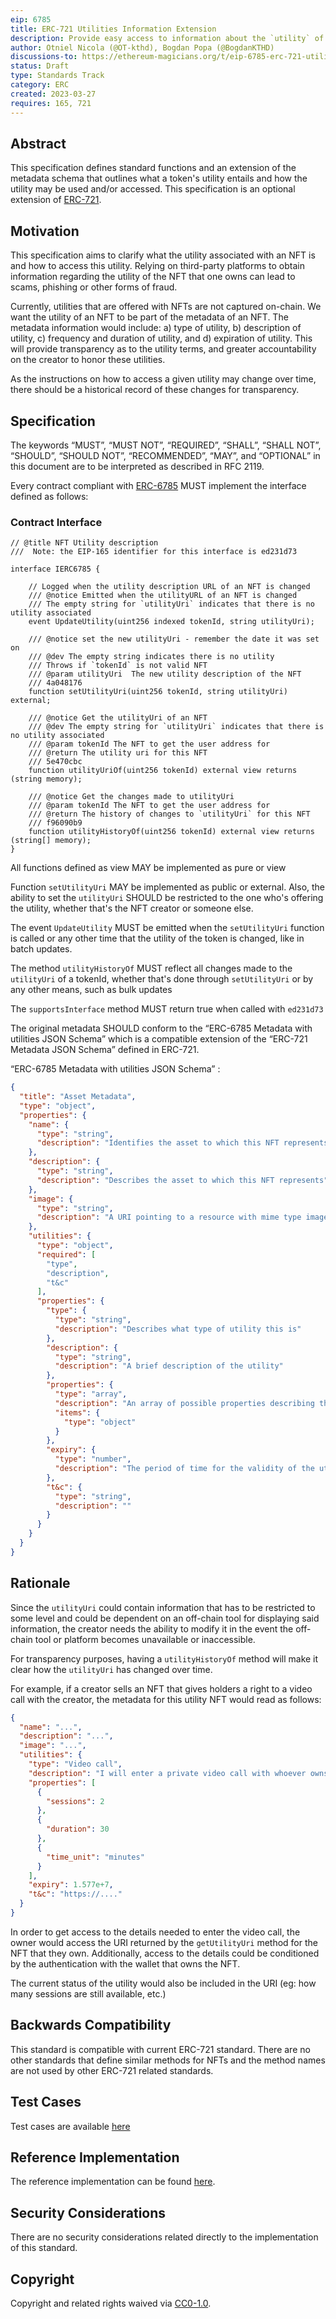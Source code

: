 ```yaml
---
eip: 6785
title: ERC-721 Utilities Information Extension
description: Provide easy access to information about the `utility` of an NFT via functions and the NFT's metadata
author: Otniel Nicola (@OT-kthd), Bogdan Popa (@BogdanKTHD)
discussions-to: https://ethereum-magicians.org/t/eip-6785-erc-721-utilities-extension/13568
status: Draft
type: Standards Track
category: ERC
created: 2023-03-27
requires: 165, 721
---
```


## Abstract

This specification defines standard functions and an extension of the metadata schema that outlines what a 
token's utility entails and how the utility may be used and/or accessed.
This specification is an optional extension of [ERC-721](./erc-721.md).

## Motivation

This specification aims to clarify what the utility associated with an NFT is and how to access this utility.
Relying on third-party platforms to obtain information regarding the utility of the NFT that one owns can lead to scams,
phishing or other forms of fraud.

Currently, utilities that are offered with NFTs are not captured on-chain. We want the utility of an NFT to be part of
the metadata of an NFT. The metadata information would include: a) type of utility, b) description
of utility, c) frequency and duration of utility, and d) expiration of utility. This will provide transparency as to the
utility terms, and greater accountability on the creator to honor these utilities.

As the instructions on how to access a given utility may change over time, there should be a historical record of these
changes for transparency.

## Specification

The keywords “MUST”, “MUST NOT”, “REQUIRED”, “SHALL”, “SHALL NOT”, “SHOULD”, “SHOULD NOT”, “RECOMMENDED”, “MAY”, and
“OPTIONAL” in this document are to be interpreted as described in RFC 2119.

Every contract compliant with [ERC-6785](./erc-6785.md) MUST implement the interface defined as follows:

### Contract Interface

```solidity
// @title NFT Utility description
///  Note: the EIP-165 identifier for this interface is ed231d73

interface IERC6785 {

    // Logged when the utility description URL of an NFT is changed
    /// @notice Emitted when the utilityURL of an NFT is changed
    /// The empty string for `utilityUri` indicates that there is no utility associated
    event UpdateUtility(uint256 indexed tokenId, string utilityUri);

    /// @notice set the new utilityUri - remember the date it was set on
    /// @dev The empty string indicates there is no utility
    /// Throws if `tokenId` is not valid NFT
    /// @param utilityUri  The new utility description of the NFT
    /// 4a048176
    function setUtilityUri(uint256 tokenId, string utilityUri) external;

    /// @notice Get the utilityUri of an NFT
    /// @dev The empty string for `utilityUri` indicates that there is no utility associated
    /// @param tokenId The NFT to get the user address for
    /// @return The utility uri for this NFT
    /// 5e470cbc
    function utilityUriOf(uint256 tokenId) external view returns (string memory);

    /// @notice Get the changes made to utilityUri
    /// @param tokenId The NFT to get the user address for
    /// @return The history of changes to `utilityUri` for this NFT
    /// f96090b9
    function utilityHistoryOf(uint256 tokenId) external view returns (string[] memory);
}
```

All functions defined as view MAY be implemented as pure or view

Function `setUtilityUri` MAY be implemented as public or external. Also, the ability to set the `utilityUri` SHOULD be
restricted to the one who's offering the utility, whether that's the NFT creator or someone else.

The event `UpdateUtility` MUST be emitted when the `setUtilityUri` function is called or any other time that the utility
of the token is changed, like in batch updates. 

The method `utilityHistoryOf` MUST reflect all changes made to the `utilityUri` of a tokenId, whether that's done 
through `setUtilityUri` or by any other means, such as bulk updates

The `supportsInterface` method MUST return true when called with `ed231d73`

The original metadata SHOULD conform to the “ERC-6785 Metadata with utilities JSON Schema” which is a compatible
extension of the “ERC-721 Metadata JSON Schema” defined in ERC-721.

“ERC-6785 Metadata with utilities JSON Schema” :

```json
{
  "title": "Asset Metadata",
  "type": "object",
  "properties": {
    "name": {
      "type": "string",
      "description": "Identifies the asset to which this NFT represents"
    },
    "description": {
      "type": "string",
      "description": "Describes the asset to which this NFT represents"
    },
    "image": {
      "type": "string",
      "description": "A URI pointing to a resource with mime type image/* representing the asset to which this NFT represents. Consider making any images at a width between 320 and 1080 pixels and aspect ratio between 1.91:1 and 4:5 inclusive."
    },
    "utilities": {
      "type": "object",
      "required": [
        "type",
        "description",
        "t&c"
      ],
      "properties": {
        "type": {
          "type": "string",
          "description": "Describes what type of utility this is"
        },
        "description": {
          "type": "string",
          "description": "A brief description of the utility"
        },
        "properties": {
          "type": "array",
          "description": "An array of possible properties describing the utility, defined as key-value pairs",
          "items": {
            "type": "object"
          }
        },
        "expiry": {
          "type": "number",
          "description": "The period of time for the validity of the utility, since the minting of the NFT. Expressed in seconds"
        },
        "t&c": {
          "type": "string",
          "description": ""
        }
      }
    }
  }
}
```

## Rationale

Since the `utilityUri` could contain information that has to be restricted to some level and could be dependent on an
off-chain tool for displaying said information, the creator needs the ability to modify it in the event the off-chain
tool or platform becomes unavailable or inaccessible. 

For transparency purposes, having a `utilityHistoryOf` method will make it clear how the `utilityUri` has changed over 
time.

For example, if a creator sells an NFT that gives holders a right to a video call with the creator, the metadata for
this utility NFT would read as follows:

```json
{
  "name": "...",
  "description": "...",
  "image": "...",
  "utilities": {
    "type": "Video call",
    "description": "I will enter a private video call with whoever owns the NFT",
    "properties": [
      {
        "sessions": 2
      },
      {
        "duration": 30
      },
      {
        "time_unit": "minutes"
      }
    ],
    "expiry": 1.577e+7,
    "t&c": "https://...."
  }
}
```

In order to get access to the details needed to enter the video call, the owner would access the URI returned by
the `getUtilityUri` method for the NFT that they own. Additionally, access to the details could be conditioned by the
authentication with the wallet that owns the NFT.

The current status of the utility would also be included in the URI (eg: how many sessions are still available, etc.)

## Backwards Compatibility

This standard is compatible with current ERC-721 standard. There are no other standards that define similar methods for
NFTs and the method names are not used by other ERC-721 related standards.

## Test Cases

Test cases are available [here](../assets/eip-6785/test/ERC6785.test.js)

## Reference Implementation

The reference implementation can be found [here](../assets/eip-6785/contracts/ERC6785.sol).

## Security Considerations

There are no security considerations related directly to the implementation of this standard.

## Copyright

Copyright and related rights waived via [CC0-1.0](../LICENSE.md).
